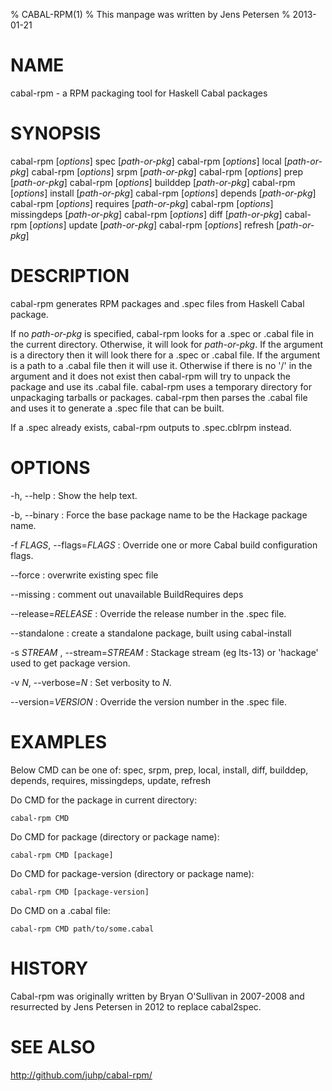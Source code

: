 % CABAL-RPM(1)
% This manpage was written by Jens Petersen
% 2013-01-21

# NAME
cabal-rpm - a RPM packaging tool for Haskell Cabal packages

# SYNOPSIS
cabal-rpm [*options*] spec [*path-or-pkg*]
cabal-rpm [*options*] local [*path-or-pkg*]
cabal-rpm [*options*] srpm [*path-or-pkg*]
cabal-rpm [*options*] prep [*path-or-pkg*]
cabal-rpm [*options*] builddep [*path-or-pkg*]
cabal-rpm [*options*] install [*path-or-pkg*]
cabal-rpm [*options*] depends [*path-or-pkg*]
cabal-rpm [*options*] requires [*path-or-pkg*]
cabal-rpm [*options*] missingdeps [*path-or-pkg*]
cabal-rpm [*options*] diff [*path-or-pkg*]
cabal-rpm [*options*] update [*path-or-pkg*]
cabal-rpm [*options*] refresh [*path-or-pkg*]

# DESCRIPTION
cabal-rpm generates RPM packages and .spec files from Haskell Cabal package.

If no *path-or-pkg* is specified, cabal-rpm looks for a .spec or .cabal file
in the current directory.  Otherwise, it will look for *path-or-pkg*. If
the argument is a directory then it will look there for a .spec or .cabal file.
If the argument is a path to a .cabal file then it will use it.
Otherwise if there is no '/' in the argument and it does not exist
then cabal-rpm will try to unpack the package and use its .cabal file.
cabal-rpm uses a temporary directory for unpackaging tarballs or packages.
cabal-rpm then parses the .cabal file and uses it to generate a .spec file
that can be built.

If a <PKG>.spec already exists, cabal-rpm outputs to <PKG>.spec.cblrpm instead.

# OPTIONS
-h, --help
:   Show the help text.

-b, --binary
:   Force the base package name to be the Hackage package name.

-f *FLAGS*, --flags=*FLAGS*
: Override one or more Cabal build configuration flags.

--force
: overwrite existing spec file

--missing
: comment out unavailable BuildRequires deps

--release=*RELEASE*
: Override the release number in the .spec file.

--standalone
: create a standalone package, built using cabal-install

-s *STREAM* , --stream=*STREAM*
: Stackage stream (eg lts-13) or 'hackage' used to get package version.

-v *N*, --verbose=*N*
: Set verbosity to *N*.

--version=*VERSION*
: Override the version number in the .spec file.

# EXAMPLES
Below CMD can be one of:
    spec, srpm, prep, local, install, diff, builddep, depends, requires,
    missingdeps, update, refresh

Do CMD for the package in current directory:

    cabal-rpm CMD

Do CMD for package (directory or package name):
 
    cabal-rpm CMD [package]

Do CMD for package-version (directory or package name):

    cabal-rpm CMD [package-version]

Do CMD on a .cabal file:

    cabal-rpm CMD path/to/some.cabal

# HISTORY
Cabal-rpm was originally written by Bryan O'Sullivan in 2007-2008
and resurrected by Jens Petersen in 2012 to replace cabal2spec.

# SEE ALSO
<http://github.com/juhp/cabal-rpm/>
